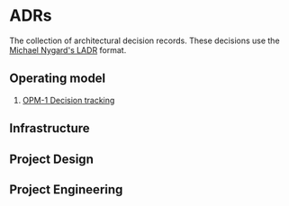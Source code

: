 # ADRs

The collection of architectural decision records. These decisions use the
[Michael Nygard's LADR](http://thinkrelevance.com/blog/2011/11/15/documenting-architecture-decisions) format.

## Operating model

1. [OPM-1 Decision tracking](https://github.com/Tiagocode-com/ADRs/blob/main/OPM-1-Decision-tracking.md)

## Infrastructure

## Project Design

## Project Engineering